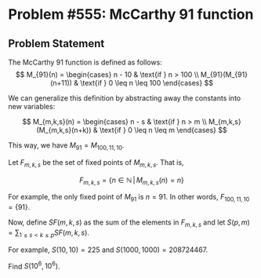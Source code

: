 # Problem #555: McCarthy 91 function 

## Problem Statement 


The McCarthy 91 function is defined as follows:
$$
M_{91}(n) = 
    \begin{cases}
        n - 10 & \text{if } n > 100 \\
        M_{91}(M_{91}(n+11)) & \text{if } 0 \leq n \leq 100
    \end{cases}
$$


We can generalize this definition by abstracting away the constants into new variables:

$$
M_{m,k,s}(n) = 
    \begin{cases}
        n - s & \text{if } n > m \\
        M_{m,k,s}(M_{m,k,s}(n+k)) & \text{if } 0 \leq n \leq m
    \end{cases}
$$


This way, we have $M_{91} = M_{100,11,10}$.


Let $F_{m,k,s}$ be the set of fixed points of $M_{m,k,s}$. That is, 

$$F_{m,k,s}= \left\{ n \in \mathbb{N} \, | \, M_{m,k,s}(n) = n \right\}$$


For example, the only fixed point of $M_{91}$ is $n = 91$. In other words, $F_{100,11,10}= \{91\}$.


Now, define $SF(m,k,s)$ as the sum of the elements in $F_{m,k,s}$ and let $S(p,m) = \displaystyle \sum_{1 \leq s < k \leq p}{SF(m,k,s)}$.


For example, $S(10, 10) = 225$ and $S(1000, 1000)=208724467$.


Find $S(10^6, 10^6)$.

